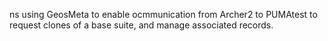 
ns using GeosMeta to enable ocmmunication from Archer2 to PUMAtest
to request clones of a base suite, and manage associated records.

